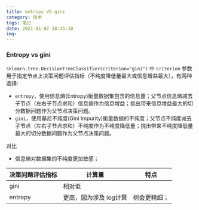 ```yaml
---
title: entropy VS gini
category: 技术
tags: 笔记
date: 2021-01-07 18:35:10
img:
---
```


### Entropy vs gini

`sklearn.tree.DecisionTreeClassifier(criterion="gini")` 中 `criterion` 参数用于指定节点上决策问题评估指标（不纯度降低量最大或信息增益最大），有两种选择: 

* `entropy`，使用信息熵(Entropy)衡量数据集包含的信息量；父节点信息熵减去子节点（左右子节点求和）信息熵作为信息增益；挑出带来信息增益最大的切分数据问题作为父节点决策问题。
* `gini`，使用基尼不纯度(Gini Impurity)衡量数据的不纯度；父节点不纯度减去子节点（左右子节点求和）不纯度作为不纯度降低量；挑出带来不纯度降低量最大的切分数据问题作为父节点决策问题。

对比

* 信息熵对数据集的不纯度更加敏感；

| 决策问题评估指标 | 计算量                 |   特点  |
| ---------------- | ---------------------- | --- |
| gini             | 相对低                 |     |
| entropy          | 更高，因为涉及 log计算 |   树会更精细；|
